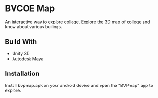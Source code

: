 # BVCOE Map

An interactive  way to explore college.
Explore the 3D map of college and know about various builings.
 
 ## Build With 
 * Unity 3D
 * Autodesk Maya
 
 ## Installation
 Install bvpmap.apk on your android device and open the "BVPmap" app to explore.
